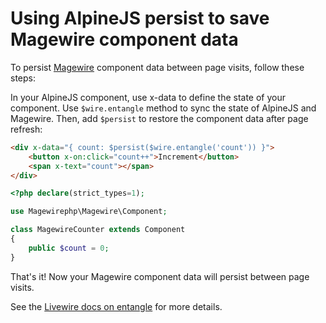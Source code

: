 # Using AlpineJS persist to save Magewire component data
To persist [Magewire](https://github.com/magewirephp/magewire) component data between page visits, follow these steps:

In your AlpineJS component, use x-data to define the state of your component. Use `$wire.entangle` method to sync the state of AlpineJS and Magewire. Then, add `$persist` to restore the component data after page refresh:
```html
<div x-data="{ count: $persist($wire.entangle('count')) }">
    <button x-on:click="count++">Increment</button>
    <span x-text="count"></span>
</div>
```

```php
<?php declare(strict_types=1);

use Magewirephp\Magewire\Component;

class MagewireCounter extends Component
{
    public $count = 0;
}
```
That's it! Now your Magewire component data will persist between page visits.

See the [Livewire docs on entangle](https://laravel-livewire.com/docs/2.x/alpine-js#sharing-state) for more details.
